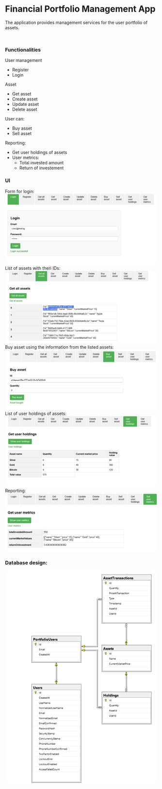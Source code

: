# Financial Portfolio Management App
The application provides management services for the user portfolio of assets.<br/> 

<br/>
<h3>Functionalities</h3>

User management
* Register
* Login

Asset
* Get asset
* Create asset
* Update asset
* Delete asset

User can:
* Buy asset
* Sell asset

Reporting:
* Get user holdings of assets
*  User metrics:
   * Total invested amount
   * Return of investement
<h3>UI</h3>
Form for login:
<img src="https://github.com/emilti/FinancialPortfolioManagementApp/blob/main/Docs/UI/loginsuccess.PNG"/>
List of assets with theri IDs:
<img src="https://github.com/emilti/FinancialPortfolioManagementApp/blob/main/Docs/UI/getassetid.png" />
Buy asset using the information from the listed assets:
<img src="https://github.com/emilti/FinancialPortfolioManagementApp/blob/main/Docs/UI/buyasset.PNG"/>
List of user holdings of assets:
<img src="https://github.com/emilti/FinancialPortfolioManagementApp/blob/main/Docs/UI/userholdings.PNG"/>
Reporting:
<img src="https://github.com/emilti/FinancialPortfolioManagementApp/blob/main/Docs/UI/usermetrics.PNG"/>
<h3>Database design:</h3>
<img src="https://github.com/emilti/FinancialPortfolioManagementApp/blob/1de9eea5a5e9f465424219c27225085c86ae30d8/Docs/DatabaseDiagram.png"/>
